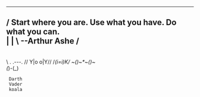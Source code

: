  __________________________________________________________
/ Start where you are. Use what you have. Do what you can. \
|                                                          |
\                                            --Arthur Ashe /
 ----------------------------------------------------------
   \
    \        .
     .---.  //
    Y|o o|Y// 
   /_(i=i)K/ 
   ~()~*~()~  
    (_)-(_)   

     Darth 
     Vader    
     koala        
